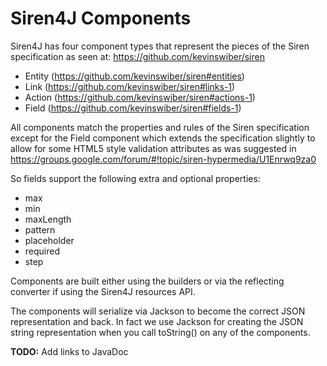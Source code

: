 # Siren4J Components #

Siren4J has four component types that represent the pieces of the Siren specification as seen at: https://github.com/kevinswiber/siren

  * Entity (https://github.com/kevinswiber/siren#entities)
  * Link (https://github.com/kevinswiber/siren#links-1)
  * Action (https://github.com/kevinswiber/siren#actions-1)
  * Field (https://github.com/kevinswiber/siren#fields-1)


All components match the properties and rules of the Siren specification except for the Field component which extends the specification slightly to allow for some HTML5 style validation attributes as was suggested in https://groups.google.com/forum/#!topic/siren-hypermedia/U1Enrwq9za0

So fields support the following extra and optional properties:

  * max
  * min
  * maxLength
  * pattern
  * placeholder
  * required
  * step

Components are built either using the builders or via the reflecting converter if using the Siren4J resources API.

The components will serialize via Jackson to become the correct JSON representation and back. In fact we use Jackson for creating the JSON string representation when you call toString() on any of the components.

**TODO:** Add links to JavaDoc